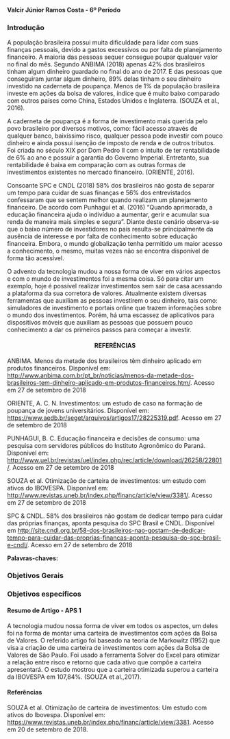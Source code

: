 **Valcir Júnior Ramos Costa - 6º Período**


### Introdução
  A população brasileira possui muita dificuldade para lidar com suas finanças pessoais, devido a gastos excessivos ou por falta de planejamento financeiro.  A maioria das pessoas sequer consegue poupar qualquer valor no final do mês. Segundo ANBIMA (2018) apenas 42% dos brasileiros tinham algum dinheiro guardado no final do ano de 2017. E das pessoas que conseguiram juntar algum dinheiro, 89% delas tinham o seu dinheiro investido na caderneta de poupança. Menos de 1% da população brasileira investe em ações da bolsa de valores, índice que é muito baixo comparado com outros países como China, Estados Unidos e Inglaterra. (SOUZA et al., 2016).
  
  A caderneta de poupança é a forma de investimento mais querida pelo povo brasileiro por diversos motivos, como: fácil acesso através de qualquer banco, baixíssimo risco, qualquer pessoa pode investir com pouco dinheiro e ainda possui isenção de imposto de renda e de outros tributos. Foi criada no século XIX por Dom Pedro II com o intuito de ter rentabilidade de 6% ao ano e possuir a garantia do Governo Imperial. Entretanto, sua rentabilidade é baixa em comparação com as outras formas de investimentos existentes no mercado financeiro. (ORIENTE, 2016).

  Consoante SPC e CNDL (2018) 58% dos brasileiros não gosta de separar um tempo para cuidar de suas finanças e 56% dos entrevistados confessaram que se sentem melhor quando realizam um planejamento financeiro. De acordo com Punhagui et al. (2016) “Quando aprimorada, a educação financeira ajuda o indivíduo a aumentar, gerir e acumular sua renda de maneira mais simples e segura”. Diante deste cenário observa-se que o baixo número de investidores no país resulta-se principalmente da ausência de interesse e por falta de conhecimento sobre educação financeira.   Embora, o mundo globalização tenha permitido um maior acesso a conhecimento, o mesmo, muitas vezes não se encontra disponível de forma tão acessível.

  O advento da tecnologia mudou a nossa forma de viver em vários aspectos e com o mundo de investimentos foi a mesma coisa. Só para citar um exemplo, hoje é possível realizar investimentos sem sair de casa acessando a plataforma da sua corretora de valores. Atualmente existem diversas ferramentas que auxiliam as pessoas investirem o seu dinheiro, tais como: simuladores de investimento e portais online que trazem informações sobre o mundo dos investimentos. Porém, há uma escassez de aplicativos para dispositivos móveis que auxiliam as pessoas que possuem pouco conhecimento a dar os primeiros passos para começar a investir.
  
  #### **<p align="center">REFERÊNCIAS </p>** ####
  
ANBIMA. Menos da metade dos brasileiros têm dinheiro aplicado em produtos financeiros. Disponível em: <http://www.anbima.com.br/pt_br/noticias/menos-da-metade-dos-brasileiros-tem-dinheiro-aplicado-em-produtos-financeiros.htm/>. Acesso em 27 de setembro de 2018

ORIENTE, A. C. N. Investimentos: um estudo de caso na formação de poupança de jovens universitários. Disponível em: <https://www.aedb.br/seget/arquivos/artigos17/28225319.pdf>. Acesso em 27 de setembro de 2018

PUNHAGUI, B. C. Educação financeira e decisões de consumo: uma pesquisa com servidores públicos do Instituto Agronômico do Paraná. Disponível em: <http://www.uel.br/revistas/uel/index.php/rec/article/download/26258/22801/>. Acesso em 27 de setembro de 2018

SOUZA et al. Otimização de carteira de investimentos: um estudo com ativos do IBOVESPA. Disponível em: <http://www.revistas.uneb.br/index.php/financ/article/view/3381/>. Acesso em 27 de setembro de 2018

SPC & CNDL. 58% dos brasileiros não gostam de dedicar tempo para cuidar das próprias finanças, aponta pesquisa do SPC Brasil e CNDL. Disponível em <http://site.cndl.org.br/58-dos-brasileiros-nao-gostam-de-dedicar-tempo-para-cuidar-das-proprias-financas-aponta-pesquisa-do-spc-brasil-e-cndl/>. Acesso em 27 de setembro de 2018
 

**Palavras-chaves:**

### Objetivos Gerais

### Objetivos específicos

#### Resumo de Artigo - APS 1
A tecnologia mudou nossa forma de viver em todos os aspectos, um deles foi na forma de montar uma carteira de investimentos com ações da Bolsa de Valores. O referido artigo foi baseado na teoria de Markowitz (1952) que visa a criação de uma carteira de investimentos com ações da Bolsa de Valores de São Paulo. Foi usado a ferramenta Solver do Excel para otimizar a relação entre risco e retorno que cada ativo que compõe a carteira apresentará. O estudo mostrou que a carteira otimizada superou a carteira da IBOVESPA em 107,84%.  (SOUZA et al.,2017).

#### Referências

SOUZA et al. Otimização de carteira de investimentos: Um estudo com ativos do Ibovespa.
Disponível em: https://www.revistas.uneb.br/index.php/financ/article/view/3381. Acesso em 20 de setembro de 2018.

